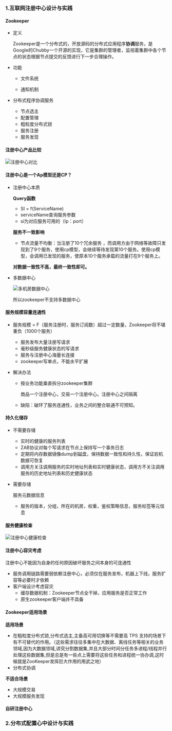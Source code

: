 ### 1.互联网注册中心设计与实践

#### Zookeeper

- 定义

  Zookeeper是一个分布式的，开放源码的分布式应用程序**协调**服务，是Google的Chubby一个开源的实现，它是集群的管理者，监视着集群中各个节点的状态根据节点提交的反馈进行下一步合理操作。

- 功能

  - 文件系统

  - 通知机制

- 分布式程序协调服务

  - 节点选主
  - 配置管理
  - 粗粒度分布式锁
  - 服务注册
  - 服务发现

#### 注册中心产品比较

![注册中心对比](D:\study\github\StudyNote\开发\开课吧\架构理论\img\注册中心对比.jpg)

#### 注册中心是一个Ap模型还是CP？

- 注册中心本质

  **Query函数**

  - SI = f(ServiceName)
  - serviceName查询服务参数
  - si为对应服务可用的（Ip：port）

  **服务不一致影响**

  - 节点流量不均衡：当注册了10个冗余服务 ，而调用方由于网络等故障只发现到了9个服务，使用cp模型，会继续等待发现第10个服务。使用cp模型，会调用已发现的服务，使原本10个服务承载的流量打在9个服务上。

  **对数据一致性不高，最终一致性即可。**

- 多数据中心

  ![多机房数据中心](D:\study\github\StudyNote\开发\开课吧\架构理论\img\多机房数据中心.jpg)

  所以zookeeper不支持多数据中心

#### 服务规模容量连通性

- 服务规模 = F（服务注册时，服务订阅数）超过一定数量，Zookeeper将不堪重负（1000个服务）

  - 服务发布大量注册写请求
  - 毫秒级服务健康状态的写请求
  - 服务与注册中心海量长连接
  - zookeeper写单点，不能水平扩展

- 解决办法

  - 按业务功能垂直拆分zookeeper集群

    商品一个注册中心，交易一个注册中心。注册中心之间隔离

  - 缺陷：破环了服务连通性，业务之间的整合联通不可预知。

#### 持久化储存

- 不需要存储

  - 实时的健康的服务列表
  - ZAB协议对每个写请求在节点上保持写一个事务日志
  - 定期将内存数据镜像dump到磁盘，保持数据一致性和持久性，保证宕机数据可恢复
  - 调用方关注调用服务的实时地址列表和实时健康状态，调用方不关注调用服务的历史地址列表和历史健康状态

- 需要存储

  服务元数据信息

  - 服务的版本，分组，所在的机房，权重，鉴权策略信息，服务标签等元信息

#### 服务健康检查

![注册中心健康检查](D:\study\github\StudyNote\开发\开课吧\架构理论\img\注册中心健康检查.jpg)

#### 注册中心容灾考虑

注册中心不能因为自身的任何原因破坏服务之间本身的可连通性

- 服务调用链路需要弱依赖注册中心，必须仅在服务发布，机器上下线，服务扩容等必要时才依赖
- 客户端设计考虑容灾
  - 缓存数据机制：Zookeeper节点全干掉，应用服务是否正常工作
  - 原生zookeeper客户端并不具备

#### Zookeeper适用场景

**适用场景**

- 在粗粒度分布式锁,分布式选主,主备高可用切换等不需要高 TPS 支持的场景下有不可替代的作用。（这些需求往往多集中在大数据、离线任务等相关的业务领域,因为大数据领域,讲究分割数据集,并且大部分时间分任务多进程/线程并行处理这些数据集,但是总是有一些点上需要将这些任务和进程统一协办调,这时候就是ZooKeeper发挥巨大作用的用武之地）
- 分布式协调

**不适合场景**

- 大规模交易
- 大规模服务发现

#### 自研注册中心

### 2.分布式配置心中设计与实践